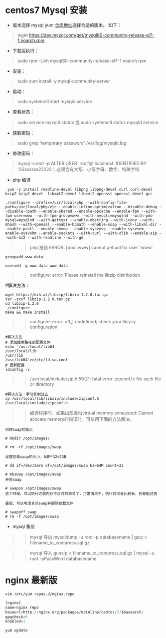 # centos7 Mysql 安装

* 版本选择
mysql yum [仓库地址](http://dev.mysql.com/downloads/repo/yum/)选择合适的版本。
如下： 
> wget https://dev.mysql.com/get/mysql80-community-release-el7-1.noarch.rpm 
* 下载后执行：
> sudo rpm -Uvh mysql80-community-release-el7-1.noarch.rpm
* 安装：
> sudo yum install -y mysql-community-server
* 启动：
> sudo systemctl start mysqld.service
* 查看状态：
> sudo service mysqld status 或 sudo systemctl status mysqld.service
* 获取密码：
> sudo grep 'temporary password' /var/log/mysqld.log
* 修改密码：
> mysql -uroot -p
> ALTER USER 'root'@'localhost' IDENTIFIED BY 'SSssssss22222.';
> 必须含有大写、小写字母、数字、特殊字符

* php 编译

```
 yum -y install readline-devel libpng libpng-devel curl curl-devel bzip2 bzip2-devel  libxml2-devel libxml2 openssl openssl-devel gcc
```

 ```
 ./configure --prefix=/usr/local/php --with-config-file-path=/usr/local/php/etc --enable-inline-optimization --disable-debug --disable-rpath --enable-shared --enable-opcache --enable-fpm --with-fpm-user=www --with-fpm-group=www --with-mysqli=mysqlnd --with-pdo-mysql=mysqlnd --with-gettext --enable-mbstring --with-iconv --with-mhash --with-openssl --enable-bcmath --enable-soap --with-libxml-dir --enable-pcntl --enable-shmop --enable-sysvmsg --enable-sysvsem --enable-sysvshm --enable-sockets --with-curl --with-zlib --enable-zip --with-bz2 --with-readline --with-gd
```
>> php 报错 ERROR: [pool www] cannot get uid for user 'www'

```
groupadd www-data

useradd -g www-data www-data
```


>> configure: error: Please reinstall the libzip distribution

#解决方法：
```
wget https://nih.at/libzip/libzip-1.2.0.tar.gz
tar -zxvf libzip-1.2.0.tar.gz
cd libzip-1.2.0
./configure
make && make install
```

>> configure: error: off_t undefined; check your library configuration

```
#解决方法
# 添加搜索路径到配置文件
echo '/usr/local/lib64
/usr/local/lib
/usr/lib
/usr/lib64'>>/etc/ld.so.conf
# 更新配置
ldconfig -v

```

>> /usr/local/include/zip.h:59:21: fatal error: zipconf.h: No such file or directory

```
#解决方法：手动复制过去
cp /usr/local/lib/libzip/include/zipconf.h /usr/local/include/zipconf.h
```

>> 编译程序时，如果出现类似virtual memory exhausted: Cannot allocate memory的错误时，可以用下面的方法解决。


```
创建swap挂载点

# mkdir /opt/images/

# rm -rf /opt/images/swap

设置挂载swap的大小，64M*32=2GB

# dd if=/dev/zero of=/opt/images/swap bs=64M count=32

# mkswap /opt/images/swap
开启swap

# swapon /opt/images/swap
这个时候，可以执行之前内存不足时的命令了，正常情况下，执行时间会比较长，但是能过去

最后，可以考虑关闭swap并删除挂载文件

# swapoff swap
# rm -f /opt/images/swap

```


* mysql 备份

>> mysql 导出 mysqldump -u root -p databasename | gzip > filename_to_compress.sql.gz

>> mysql 导入 gunzip < filename_to_compress.sql.gz  | mysql -u root -pPassWord databasename 


# nginx 最新版

``` 
vim /etc/yum.repos.d/nginx.repo
```

```python
[nginx]
name=nginx repo
baseurl=http://nginx.org/packages/mainline/centos/7/$basearch/
gpgcheck=0
enabled=1
```
```
yum update
```

